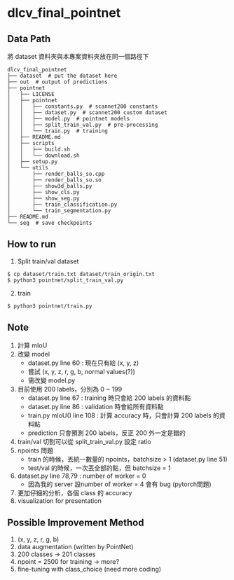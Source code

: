 # dlcv_final_pointnet

## Data Path
將 dataset 資料夾與本專案資料夾放在同一個路徑下
```
dlcv_final_pointnet
├── dataset  # put the dataset here
├── out  # output of predictions
├── pointnet
│   ├── LICENSE
│   ├── pointnet
│   │   ├── constants.py  # scannet200 constants
│   │   ├── dataset.py  # scannet200 custom dataset
│   │   ├── model.py  # pointnet models
│   │   ├── split_train_val.py  # pre-processing
│   │   └── train.py  # training
│   ├── README.md
│   ├── scripts
│   │   ├── build.sh
│   │   └── download.sh
│   ├── setup.py
│   └── utils
│       ├── render_balls_so.cpp
│       ├── render_balls_so.so
│       ├── show3d_balls.py
│       ├── show_cls.py
│       ├── show_seg.py
│       ├── train_classification.py
│       └── train_segmentation.py
├── README.md
└── seg  # save checkpoints
```

## How to run
1. Split train/val dataset
  ```bash=
  $ cp dataset/train.txt dataset/train_origin.txt
  $ python3 pointnet/split_train_val.py
  ```
2. train
  ```bash=
  $ python3 pointnet/train.py
  ```

## Note
1. 計算 mIoU
2. 改變 model
    - dataset.py line 60 : 現在只有給 (x, y, z)
    - 嘗試 (x, y, z, r, g, b, normal values(?)) 
    - 需改變 model.py
3. 目前使用 200 labels，分別為 0 ~ 199
    - dataset.py line 67 : training 時只會給 200 labels 的資料點
    - dataset.py line 86 : validation 時會給所有資料點
    - train.py mIoU() line 108 : 計算 accuracy 時，只會計算 200 labels 的資料點
    - prediction 只會預測 200 labels，反正 200 外一定是錯的
4. train/val 切割可以從 split_train_val.py 設定 ratio
5. npoints 問題
    - train 的時候，丟統一數量的 npoints，batchsize > 1 (dataset.py line 51)
    - test/val 的時候，一次丟全部的點，但 batchsize = 1
6. dataset.py line 78,79 : number of worker = 0 
    - 因為我的 server 設number of worker = 4 會有 bug (pytorch問題)
7. 更加仔細的分析，各個 class 的 accuracy
8. visualization for presentation

## Possible Improvement Method
1. (x, y, z, r, g, b)
2. data augmentation (written by PointNet)
3. 200 classes -> 201 classes
4. npoint = 2500 for training -> more?
5. fine-tuning with class_choice (need more coding)

